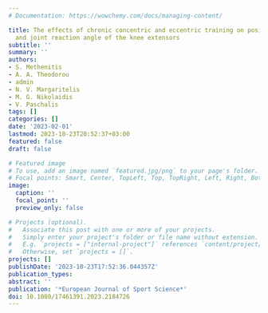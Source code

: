 ```yaml
---
# Documentation: https://wowchemy.com/docs/managing-content/

title: The effects of chronic concentric and eccentric training on position sense
  and joint reaction angle of the knee extensors
subtitle: ''
summary: ''
authors:
- S. Methenitis
- A. A. Theodorou
- admin
- N. V. Margaritelis
- M. G. Nikolaidis
- V. Paschalis
tags: []
categories: []
date: '2023-02-01'
lastmod: 2023-10-23T20:52:37+03:00
featured: false
draft: false

# Featured image
# To use, add an image named `featured.jpg/png` to your page's folder.
# Focal points: Smart, Center, TopLeft, Top, TopRight, Left, Right, BottomLeft, Bottom, BottomRight.
image:
  caption: ''
  focal_point: ''
  preview_only: false

# Projects (optional).
#   Associate this post with one or more of your projects.
#   Simply enter your project's folder or file name without extension.
#   E.g. `projects = ["internal-project"]` references `content/project/deep-learning/index.md`.
#   Otherwise, set `projects = []`.
projects: []
publishDate: '2023-10-23T17:52:36.044357Z'
publication_types:
abstract: ''
publication: '*European Journal of Sport Science*'
doi: 10.1080/17461391.2023.2184726
---
```

